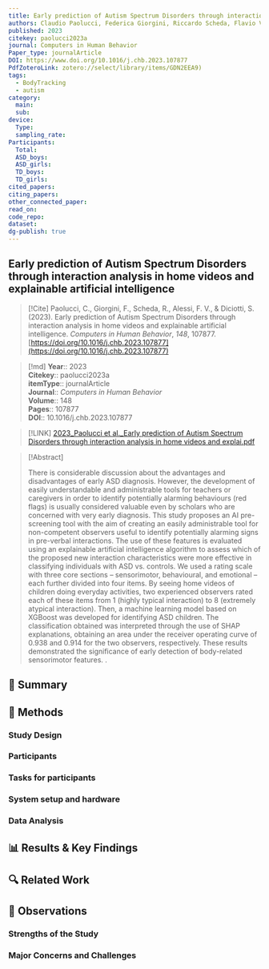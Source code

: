 ```yaml
---
title: Early prediction of Autism Spectrum Disorders through interaction analysis in home videos and explainable artificial intelligence
authors: Claudio Paolucci, Federica Giorgini, Riccardo Scheda, Flavio Valerio Alessi, Stefano Diciotti
published: 2023
citekey: paolucci2023a
journal: Computers in Human Behavior
Paper_type: journalArticle
DOI: https://www.doi.org/10.1016/j.chb.2023.107877
PdfZoteroLink: zotero://select/library/items/GDN2EEA9)
tags:
  - BodyTracking
  - autism
category:
  main: 
  sub: 
device:
  Type: 
  sampling_rate: 
Participants:
  Total: 
  ASD_boys: 
  ASD_girls: 
  TD_boys: 
  TD_girls: 
cited_papers: 
citing_papers: 
other_connected_paper: 
read_on: 
code_repo: 
dataset: 
dg-publish: true
---
```


## Early prediction of Autism Spectrum Disorders through interaction analysis in home videos and explainable artificial intelligence

> [!Cite]
> Paolucci, C., Giorgini, F., Scheda, R., Alessi, F. V., & Diciotti, S. (2023). Early prediction of Autism Spectrum Disorders through interaction analysis in home videos and explainable artificial intelligence. _Computers in Human Behavior_, _148_, 107877. [https://doi.org/10.1016/j.chb.2023.107877](https://doi.org/10.1016/j.chb.2023.107877)


>[!md]
> **Year**:: 2023   
> **Citekey**:: paolucci2023a  
> **itemType**:: journalArticle  
> **Journal**:: *Computers in Human Behavior*  
> **Volume**:: 148   
> **Pages**:: 107877  
> **DOI**:: 10.1016/j.chb.2023.107877    

> [!LINK] 
> [2023_Paolucci et al._Early prediction of Autism Spectrum Disorders through interaction analysis in home videos and explai.pdf](zotero://select/library/items/GDN2EEA9)

> [!Abstract]
>
> There is considerable discussion about the advantages and disadvantages of early ASD diagnosis. However, the development of easily understandable and administrable tools for teachers or caregivers in order to identify potentially alarming behaviours (red flags) is usually considered valuable even by scholars who are concerned with very early diagnosis. This study proposes an AI pre-screening tool with the aim of creating an easily administrable tool for non-competent observers useful to identify potentially alarming signs in pre-verbal interactions. The use of these features is evaluated using an explainable artificial intelligence algorithm to assess which of the proposed new interaction characteristics were more effective in classifying individuals with ASD vs. controls. We used a rating scale with three core sections – sensorimotor, behavioural, and emotional – each further divided into four items. By seeing home videos of children doing everyday activities, two experienced observers rated each of these items from 1 (highly typical interaction) to 8 (extremely atypical interaction). Then, a machine learning model based on XGBoost was developed for identifying ASD children. The classification obtained was interpreted through the use of SHAP explanations, obtaining an area under the receiver operating curve of 0.938 and 0.914 for the two observers, respectively. These results demonstrated the significance of early detection of body-related sensorimotor features.
>.
> 

## 📌 Summary


## 🔬 Methods 

### Study Design

### Participants

### Tasks for participants

### System setup and hardware

### Data Analysis

## 📊 Results & Key Findings 


## 🔍 Related Work 



## 📝 Observations

### Strengths of the Study

### Major Concerns and Challenges